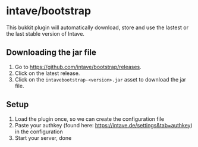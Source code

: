 # intave/bootstrap

This bukkit plugin will automatically download, store and use the lastest or the last stable version of Intave.

## Downloading the jar file

1. Go to https://github.com/intave/bootstrap/releases.
2. Click on the latest release.
3. Click on the `intavebootstrap-<version>.jar` asset to download the jar file.

## Setup

1. Load the plugin once, so we can create the configuration file
2. Paste your authkey (found here: https://intave.de/settings&tab=authkey) in the configuration
3. Start your server, done
